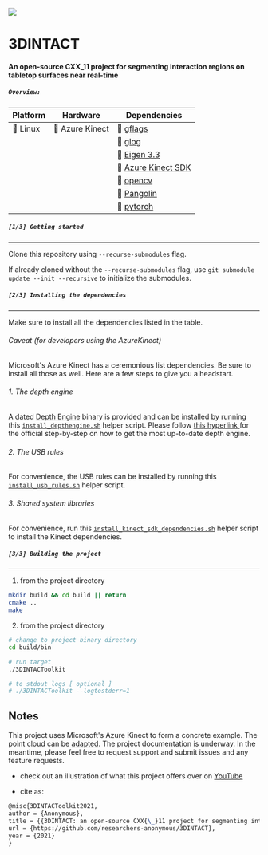 ![](https://github.com/edisonslightbulbs/traceless/blob/develop/doc/figures/README_illustration.png)

# 3DINTACT
#### An open-source CXX_11 project for segmenting interaction regions on tabletop surfaces near real-time

##### `Overview:`


|   Platform |   Hardware	|  Dependencies 	|
|---	|---	|---	|
|   :white_square_button: Linux	|   :white_square_button: Azure Kinect 	| :white_square_button: [ gflags](https://github.com/gflags/gflags)	|
|| |  :white_square_button: [ glog ](https://github.com/google/glog)  	|
|| |  :white_square_button: [ Eigen 3.3 ](https://gitlab.com/libeigen/eigen.git) |
||| :white_square_button:  [ Azure Kinect SDK ](https://github.com/microsoft/Azure-Kinect-Sensor-SDK) |
||| :white_square_button:  [ opencv ](https://github.com/opencv/opencv) |
||| :white_square_button:  [ Pangolin ](https://github.com/stevenlovegrove/Pangolin) |
||| :white_square_button:  [ pytorch ](https://github.com/pytorch/pytorch) |

##### `[1/3] Getting started`

***

Clone this repository using `--recurse-submodules` flag.

If already cloned without the `--recurse-submodules` flag,  use `git submodule update --init --recursive` to initialize the submodules.

##### `[2/3] Installing the dependencies`

***

Make sure to install all the dependencies listed in the table.

###### Caveat (for developers using the AzureKinect)

Microsoft's Azure Kinect has a ceremonious list dependencies. Be sure to install all those as well. Here are a few steps to give you a headstart.

###### 1. The depth engine

A dated [Depth Engine](https://github.com/microsoft/Azure-Kinect-Sensor-SDK/blob/develop/docs/depthengine.md) binary is provided and can be installed by running this [`install_depthengine.sh`](./scripts/) helper script. Please follow [ this hyperlink ](https://github.com/microsoft/Azure-Kinect-Sensor-SDK/blob/develop/docs/depthengine.md) for the official step-by-step on how to get the most up-to-date depth engine.

###### 2. The USB rules

For convenience, the USB rules can be installed by running this [`install_usb_rules.sh`](./scripts/) helper script.

###### 3. Shared system libraries

For convenience, run this [`install_kinect_sdk_dependencies.sh`](./scripts/) helper script to install the Kinect dependencies.

##### `[3/3] Building the project`

***

1) from the project directory

```bash
mkdir build && cd build || return
cmake ..
make
```

2) from the project directory

```bash
# change to project binary directory
cd build/bin

# run target
./3DINTACToolkit

# to stdout logs [ optional ]
# ./3DINTACToolkit --logtostderr=1
```

## Notes
This project uses Microsoft's Azure Kinect to form a concrete example. The point cloud can be [adapted](/doc/README.md).
The project documentation is underway. In the meantime, please feel free to request support and submit issues and any feature requests.

* check out an illustration of what this project offers over on [YouTube](https://youtu.be/gAxxNb9llio)

* cite as:
```tex
@misc{3DINTACToolkit2021,
author = {Anonymous},
title = {{3DINTACT: an open-source CXX{\_}11 project for segmenting interaction regions on tabletop surfaces near real-time}},
url = {https://github.com/researchers-anonymous/3DINTACT},
year = {2021}
}
```
